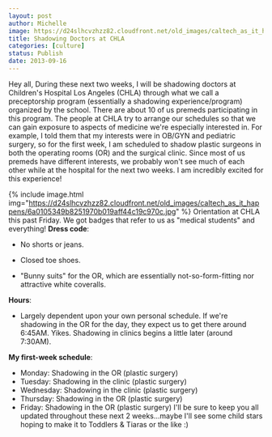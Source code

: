```yaml
---
layout: post
author: Michelle
image: https://d24slhcvzhzz82.cloudfront.net/old_images/caltech_as_it_happens/6a0105349b8251970b019aff44a17c970b.jpg
title: Shadowing Doctors at CHLA 
categories: [culture]
status: Publish
date: 2013-09-16
---
```


Hey all,
During these next two weeks, I will be shadowing doctors at Children's Hospital Los Angeles (CHLA) through what we call a preceptorship program (essentially a shadowing experience/program) organized by the school. There are about 10 of us premeds participating in this program. The people at CHLA try to arrange our schedules so that we can gain exposure to aspects of medicine we're especially interested in. For example, I told them that my interests were in OB/GYN and pediatric surgery, so for the first week, I am scheduled to shadow plastic surgeons in both the operating rooms (OR) and the surgical clinic. Since most of us premeds have different interests, we probably won't see much of each other while at the hospital for the next two weeks. I am incredibly excited for this experience!


{% include image.html img="https://d24slhcvzhzz82.cloudfront.net/old_images/caltech_as_it_happens/6a0105349b8251970b019aff44c19c970c.jpg" %}
Orientation at CHLA this past Friday. We got badges that refer to us as "medical students" and everything!
**Dress code**:
- No shorts or jeans.

- Closed toe shoes.

- "Bunny suits" for the OR, which are essentially not-so-form-fitting nor attractive white coveralls.

**Hours**:
- Largely dependent upon your own personal schedule. If we're shadowing in the OR for the day, they expect us to get there around 6:45AM. Yikes. Shadowing in clinics begins a little later (around 7:30AM).

**My first-week schedule**:
- Monday: Shadowing in the OR (plastic surgery)
- Tuesday: Shadowing in the clinic (plastic surgery)
- Wednesday: Shadowing in the clinic (plastic surgery)
- Thursday: Shadowing in the OR (plastic surgery)
- Friday: Shadowing in the OR (plastic surgery)
I'll be sure to keep you all updated throughout these next 2 weeks...maybe I'll see some child stars hoping to make it to Toddlers &amp; Tiaras or the like :)
